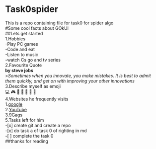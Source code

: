 # Task0spider
This is a repo containing file for task0 for spider algo  
#Some cool facts about GOkUl  
##Lets get started  
1.Hobbies  
    -Play PC games  
    -Code and eat  
    -Listen to music  
    -watch Cs go and tv series  
2.Favourite Quote  
    **by steve jobs**  
    >*Sometimes when you innovate, you make mistakes. It is best to admit them quickly, and get on with improving your other innovations*  
3.Describe myself as emoji  
    :computer: :video_game: :basketball: :see_no_evil: :hear_no_evil: :speak_no_evil: :metal:  
4.Websites he frequently visits  
    1.[google](https://www.google.co.in/?gfe_rd=cr&ei=PCMoWbC6J4by8Af6o5jgBA)  
    2.[YouTube](https://www.youtube.com/?gl=IN)  
    3.[9Gags](https://9gag.com/)  
5.Tasks left for him  
    -[x] create git and create a repo  
    -[x] do task a of task 0 of righting in md  
    -[ ] complete the task 0  
##thanks for reading  
